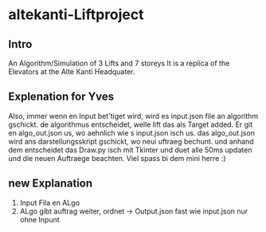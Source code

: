 # altekanti-Liftproject
## Intro
An Algorithm/Simulation of 3 Lifts and 7 storeys
It is a replica of the Elevators at the Alte Kanti Headquater.

## Explenation for Yves
Also, immer wenn en Input bet'tiget wird, wird es input.json file an algorithm gschickt. de algorithmus entscheidet, welle lift das als Target added. Er git en algo_out.json us, wo aehnlich wie s input.json isch us. das algo_out.json wird ans darstellungsskript gschickt, wo neui uftraeg bechunt. und anhand dem entscheidet das Draw.py isch mit Tkinter und duet alle 50ms updaten und die neuen Auftraege beachten.
Viel spass bi dem mini herre :)

## new Explanation
1. Input Fila en ALgo
2. ALgo gibt auftrag weiter, ordnet -> Output.json fast wie input.json nur ohne Inpunt
